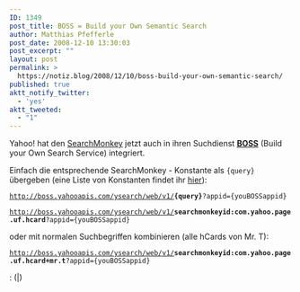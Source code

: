 ```yaml
---
ID: 1349
post_title: BOSS = Build your Own Semantic Search
author: Matthias Pfefferle
post_date: 2008-12-10 13:30:03
post_excerpt: ""
layout: post
permalink: >
  https://notiz.blog/2008/12/10/boss-build-your-own-semantic-search/
published: true
aktt_notify_twitter:
  - 'yes'
aktt_tweeted:
  - "1"
---
```

Yahoo! hat den <a href="http://developer.yahoo.com/searchmonkey/">SearchMonkey</a> jetzt auch in ihren Suchdienst <strong><abbr title="Build your Own Search Service"><a href="http://developer.yahoo.com/search/boss/">BOSS</a></abbr></strong> (Build your Own Search Service) integriert.

Einfach die entsprechende SearchMonkey - Konstante als <code>{query}</code> übergeben (eine Liste von Konstanten findet ihr <a href="http://notiz.blog/2008/12/09/searchmonkey-bekommt-neue-formate/">hier</a>):

<code>http://boss.yahooapis.com/ysearch/web/v1/<strong>{query}</strong>?appid={youBOSSappid}</code>

<code>http://boss.yahooapis.com/ysearch/web/v1/<strong>searchmonkeyid:com.yahoo.page.uf.hcard</strong>?appid={youBOSSappid}</code>

oder mit normalen Suchbegriffen kombinieren (alle hCards von Mr. T):

<code>http://boss.yahooapis.com/ysearch/web/v1/<strong>searchmonkeyid:com.yahoo.page.uf.hcard+mr.t</strong>?appid={youBOSSappid}</code>

: (|)